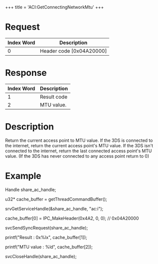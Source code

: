 +++
title = 'ACI:GetConnectingNetworkMtu'
+++

# Request

| Index Word | Description                |
|------------|----------------------------|
| 0          | Header code \[0x04A20000\] |

# Response

| Index Word | Description |
|------------|-------------|
| 1          | Result code |
| 2          | MTU value.  |

# Description

Return the current access point to MTU value. If the 3DS is connected to
the internet, return the current access point's MTU value. If the 3DS
isn't connected to the internet, return the last connected access
point's MTU value. (If the 3DS has never connected to any access point
return to 0)

# Example

Handle share_ac_handle;

u32\* cache_buffer = getThreadCommandBuffer();

srvGetServiceHandle(&share_ac_handle, "ac:i");

cache_buffer\[0\] = IPC_MakeHeader(0x4A2, 0, 0); // 0x04A20000

svcSendSyncRequest(share_ac_handle);

printf("Result : 0x%lx", cache_buffer\[1\]);

printf("MTU value : %ld", cache_buffer\[2\]);

svcCloseHandle(share_ac_handle);
